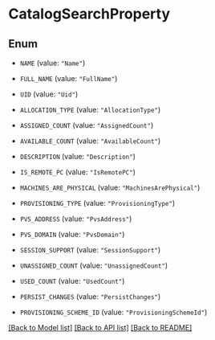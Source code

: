 # CatalogSearchProperty

## Enum


* `NAME` (value: `"Name"`)

* `FULL_NAME` (value: `"FullName"`)

* `UID` (value: `"Uid"`)

* `ALLOCATION_TYPE` (value: `"AllocationType"`)

* `ASSIGNED_COUNT` (value: `"AssignedCount"`)

* `AVAILABLE_COUNT` (value: `"AvailableCount"`)

* `DESCRIPTION` (value: `"Description"`)

* `IS_REMOTE_PC` (value: `"IsRemotePC"`)

* `MACHINES_ARE_PHYSICAL` (value: `"MachinesArePhysical"`)

* `PROVISIONING_TYPE` (value: `"ProvisioningType"`)

* `PVS_ADDRESS` (value: `"PvsAddress"`)

* `PVS_DOMAIN` (value: `"PvsDomain"`)

* `SESSION_SUPPORT` (value: `"SessionSupport"`)

* `UNASSIGNED_COUNT` (value: `"UnassignedCount"`)

* `USED_COUNT` (value: `"UsedCount"`)

* `PERSIST_CHANGES` (value: `"PersistChanges"`)

* `PROVISIONING_SCHEME_ID` (value: `"ProvisioningSchemeId"`)


[[Back to Model list]](../README.md#documentation-for-models) [[Back to API list]](../README.md#documentation-for-api-endpoints) [[Back to README]](../README.md)


